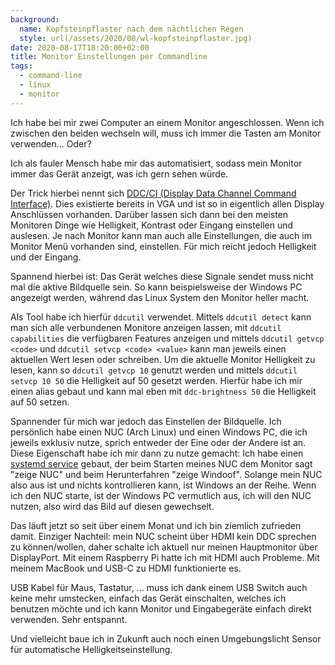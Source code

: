 ```yaml
---
background:
  name: Kopfsteinpflaster nach dem nächtlichen Regen
  style: url(/assets/2020/08/wl-kopfsteinpflaster.jpg)
date: 2020-08-17T18:20:00+02:00
title: Monitor Einstellungen per Commandline
tags:
  - command-line
  - linux
  - monitor
---
```

Ich habe bei mir zwei Computer an einem Monitor angeschlossen.
Wenn ich zwischen den beiden wechseln will, muss ich immer die Tasten am Monitor verwenden… Oder?

Ich als fauler Mensch habe mir das automatisiert, sodass mein Monitor immer das Gerät anzeigt, was ich gern sehen würde.
<!--more-->

Der Trick hierbei nennt sich [DDC/CI (Display Data Channel Command Interface)](https://en.wikipedia.org/wiki/Display_Data_Channel).
Dies existierte bereits in VGA und ist so in eigentlich allen Display Anschlüssen vorhanden.
Darüber lassen sich dann bei den meisten Monitoren Dinge wie Helligkeit, Kontrast oder Eingang einstellen und auslesen.
Je nach Monitor kann man auch alle Einstellungen, die auch im Monitor Menü vorhanden sind, einstellen.
Für mich reicht jedoch Helligkeit und der Eingang.

Spannend hierbei ist: Das Gerät welches diese Signale sendet muss nicht mal die aktive Bildquelle sein.
So kann beispielsweise der Windows PC angezeigt werden, während das Linux System den Monitor heller macht.

Als Tool habe ich hierfür `ddcutil` verwendet.
Mittels `ddcutil detect` kann man sich alle verbundenen Monitore anzeigen lassen,
mit `ddcutil capabilities` die verfügbaren Features anzeigen und mittels `ddcutil getvcp <code>` und `ddcutil setvcp <code> <value>` kann man jeweils einen aktuellen Wert lesen oder schreiben.
Um die aktuelle Monitor Helligkeit zu lesen, kann so `ddcutil getvcp 10` genutzt werden und mittels `ddcutil setvcp 10 50` die Helligkeit auf 50 gesetzt werden.
Hierfür habe ich mir einen alias gebaut und kann mal eben mit `ddc-brightness 50` die Helligkeit auf 50 setzen.

Spannender für mich war jedoch das Einstellen der Bildquelle.
Ich persönlich habe einen NUC (Arch Linux) und einen Windows PC, die ich jeweils exklusiv nutze, sprich entweder der Eine oder der Andere ist an.
Diese Eigenschaft habe ich mir dann zu nutze gemacht:
Ich habe einen [systemd service](https://github.com/EdJoPaTo/LinuxScripts/blob/8b741b35a6f6c5584739bf3e27e7eec3ccc2461a/Arch/systemd/nuc-display-switch-windoof.service) gebaut, der beim Starten meines NUC dem Monitor sagt "zeige NUC" und beim Herunterfahren "zeige Windoof".
Solange mein NUC also aus ist und nichts kontrollieren kann, ist Windows an der Reihe.
Wenn ich den NUC starte, ist der Windows PC vermutlich aus, ich will den NUC nutzen, also wird das Bild auf diesen gewechselt.

Das läuft jetzt so seit über einem Monat und ich bin ziemlich zufrieden damit.
Einziger Nachteil: mein NUC scheint über HDMI kein DDC sprechen zu können/wollen, daher schalte ich aktuell nur meinen Hauptmonitor über DisplayPort.
Mit einem Raspberry Pi hatte ich mit HDMI auch Probleme.
Mit meinem MacBook und USB-C zu HDMI funktionierte es.

USB Kabel für Maus, Tastatur, … muss ich dank einem USB Switch auch keine mehr umstecken, einfach das Gerät einschalten, welches ich benutzen möchte und ich kann Monitor und Eingabegeräte einfach direkt verwenden.
Sehr entspannt.

Und vielleicht baue ich in Zukunft auch noch einen Umgebungslicht Sensor für automatische Helligkeitseinstellung.
